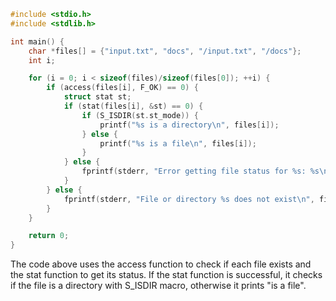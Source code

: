 ```c
#include <stdio.h>
#include <stdlib.h>

int main() {
    char *files[] = {"input.txt", "docs", "/input.txt", "/docs"};
    int i;

    for (i = 0; i < sizeof(files)/sizeof(files[0]); ++i) {
        if (access(files[i], F_OK) == 0) {
            struct stat st;
            if (stat(files[i], &st) == 0) {
                if (S_ISDIR(st.st_mode)) {
                    printf("%s is a directory\n", files[i]);
                } else {
                    printf("%s is a file\n", files[i]);
                }
            } else {
                fprintf(stderr, "Error getting file status for %s: %s\n", files[i], strerror(errno));
            }
        } else {
            fprintf(stderr, "File or directory %s does not exist\n", files[i]);
        }
    }

    return 0;
}
```

The code above uses the access function to check if each file exists and the stat function to get its status. If the stat function is successful, it checks if the file is a directory with S_ISDIR macro, otherwise it prints "is a file".
